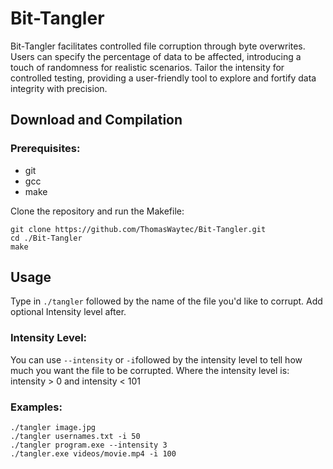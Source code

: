 # Bit-Tangler

Bit-Tangler facilitates controlled file corruption through byte overwrites. Users can specify the percentage of data to be affected, introducing a touch of randomness for realistic scenarios. Tailor the intensity for controlled testing, providing a user-friendly tool to explore and fortify data integrity with precision.

## Download and Compilation
### Prerequisites:
- git
- gcc
- make

Clone the repository and run the Makefile:
```shell
git clone https://github.com/ThomasWaytec/Bit-Tangler.git
cd ./Bit-Tangler
make
```

## Usage
Type in ```./tangler``` followed by the name of the file you'd like to corrupt.
Add optional Intensity level after.

### Intensity Level:
You can use `--intensity` or `-i`followed by the intensity level to tell how much you want the file to be corrupted.
Where the intensity level is: intensity > 0 and intensity < 101

### Examples:
``` shell
./tangler image.jpg
./tangler usernames.txt -i 50
./tangler program.exe --intensity 3 
./tangler.exe videos/movie.mp4 -i 100